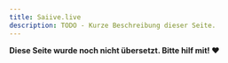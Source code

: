 ```yaml
---
title: Saiive.live
description: TODO - Kurze Beschreibung dieser Seite.
---
```


**Diese Seite wurde noch nicht übersetzt. Bitte hilf mit! ❤**
